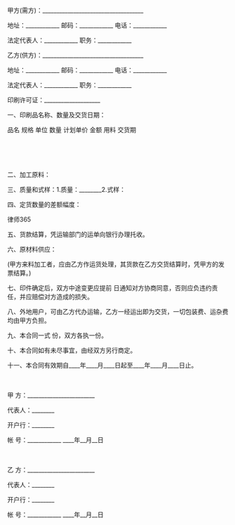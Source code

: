 
 
 
 甲方(需方)：____________________________________ 
 
 地址：____________ 邮码：____________ 电话：____________ 
 
 法定代表人：____________ 职务：____________ 
 
 乙方(供方)：____________________________________ 
 
 地址：____________ 邮码：____________ 电话：____________ 
 
 法定代表人：____________ 职务：____________ 
 
 印刷许可证：____________________
 
 一、印刷品名称、数量及交货日期：
 
 品名
  规格
  单位
  数量
  计划单价
  金额
  用料
  交货期
  
 　 　 　 　 　 　 　 　 
 　 　 　 　 　 　 　 　 
 　 　 　 　 　 　 　 　 
 　 　 　 　 　 　 　 　 
 　 　 　 　 　 　 　 　 
 　 　 　 　 　 　 　 　 
 
 　
 
 二、加工原料：
 
 三、质量和式样：1.质量：________2.式样：
 
 四、定货数量的差额幅度：
 




 
律师365






 五、货款结算，凭运输部门的运单向银行办理托收。

 

 六、原材料供应：

 

 (甲方来料加工者，应由乙方作运货处理，其货款在乙方交货结算时，凭甲方的发票结算。)

 

 七、印件确定后，双方中途变更应提前 日通知对方协商同意，否则应负违约责任，并应赔偿对方造成的损失。

 

 八、外地用户，可由乙方代办运输，乙方一经运出即为交货，一切包装费、运杂费均由甲方负担。

 

 九、本合同一式 份，双方各执一份。

 

 十、本合同如有未尽事宜，由经双方另行商定。

 

 十一、本合同有效期自____年____月____日起至____年____月____日止。

 

 　

 

 甲 方：________________________

 

 代表人：________ 

 

 开户行：________ 

 

 帐 号：____________                               ____年__月__日

 

 　

 

 乙 方：________________________

 

 代表人：________ 

 

 开户行：________ 

 

 帐 号：____________                               ____年__月__日

 

 　

 


 

 
 
 
 
 
  


  
 

  


  


  
 
 
 
 

